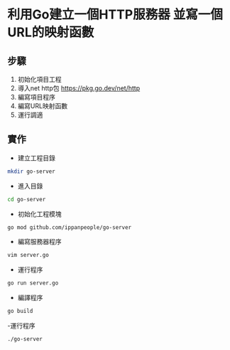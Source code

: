 # 利用Go建立一個HTTP服務器 並寫一個URL的映射函數

## 步驟
1. 初始化項目工程
2. 導入net http包 https://pkg.go.dev/net/http
3. 編寫項目程序
4. 編寫URL映射函數
5. 運行調適

## 實作
- 建立工程目錄
```bash
mkdir go-server
```
- 進入目錄
```bash
cd go-server
```
- 初始化工程模塊
```bash
go mod github.com/ippanpeople/go-server
```
- 編寫服務器程序
```bash
vim server.go
```
- 運行程序
```bash
go run server.go
```
- 編譯程序
```bash
go build
```
-運行程序
```bash
./go-server
```